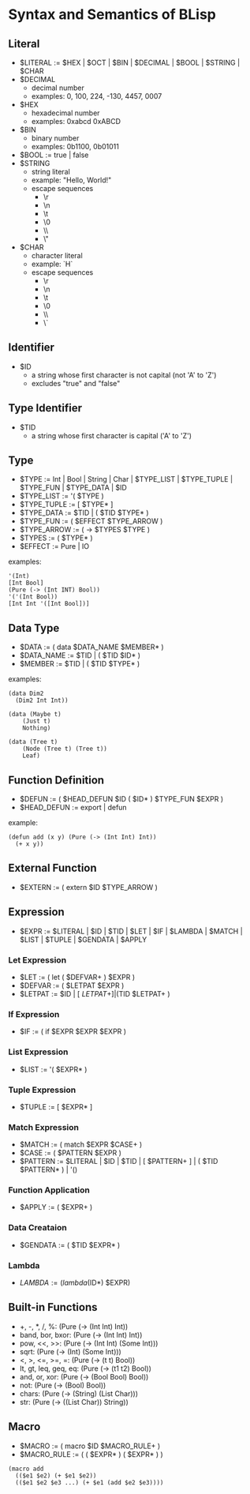 # Syntax and Semantics of BLisp

## Literal

- $LITERAL := $HEX | $OCT | $BIN | $DECIMAL | $BOOL | $STRING | $CHAR
- $DECIMAL
  - decimal number
  - examples: 0, 100, 224, -130, 4457, 0007
- $HEX
  - hexadecimal number
  - examples: 0xabcd 0xABCD
- $BIN
  - binary number
  - examples: 0b1100, 0b01011
- $BOOL := true | false
- $STRING
  - string literal
  - example: "Hello, World!"
  - escape sequences
    - \r
    - \n
    - \t
    - \0
    - \\\\
    - \\"
- $CHAR
  - character literal
  - example: \`H\`
  - escape sequences
    - \r
    - \n
    - \t
    - \0
    - \\\\
    - \\\`

## Identifier

- $ID
  - a string whose first character is not capital (not 'A' to 'Z')
  - excludes "true" and "false"

## Type Identifier

- $TID
  - a string whose first character is capital ('A' to 'Z')

## Type

- $TYPE := Int | Bool | String | Char | $TYPE_LIST | $TYPE_TUPLE | $TYPE_FUN | $TYPE_DATA | $ID
- $TYPE_LIST := '( $TYPE )
- $TYPE_TUPLE := \[ $TYPE* \]
- $TYPE_DATA := $TID | ( $TID $TYPE* )
- $TYPE_FUN := ( $EFFECT $TYPE_ARROW )
- $TYPE_ARROW := ( -> $TYPES $TYPE )
- $TYPES := ( $TYPE* )
- $EFFECT := Pure | IO

examples:

```common-lisp
'(Int)
[Int Bool]
(Pure (-> (Int INT) Bool))
'('(Int Bool))
[Int Int '([Int Bool])]
```

## Data Type

- $DATA := ( data $DATA_NAME $MEMBER* )
- $DATA_NAME := $TID | ( $TID $ID* )
- $MEMBER := $TID | ( $TID $TYPE* )

examples:

```common-lisp
(data Dim2
  (Dim2 Int Int))

(data (Maybe t)
    (Just t)
    Nothing)

(data (Tree t)
    (Node (Tree t) (Tree t))
    Leaf)
```

## Function Definition

- $DEFUN := ( $HEAD_DEFUN $ID ( $ID* ) $TYPE_FUN $EXPR )
- $HEAD_DEFUN := export | defun

example:

```common-lisp
(defun add (x y) (Pure (-> (Int Int) Int))
  (+ x y))
```

## External Function

- $EXTERN := ( extern $ID $TYPE_ARROW )

## Expression

- $EXPR := $LITERAL | $ID | $TID | $LET | $IF | $LAMBDA | $MATCH | $LIST | $TUPLE | $GENDATA | $APPLY

### Let Expression

- $LET := ( let ( $DEFVAR+ ) $EXPR )
- $DEFVAR := ( $LETPAT $EXPR )
- $LETPAT := $ID | [ $LETPAT+ ] | ($TID $LETPAT+ )

### If Expression

- $IF := ( if $EXPR $EXPR $EXPR )

### List Expression

- $LIST := '( $EXPR* )

### Tuple Expression

- $TUPLE := [ $EXPR* ]

### Match Expression

- $MATCH := ( match $EXPR $CASE+ )
- $CASE := ( $PATTERN $EXPR )
- $PATTERN := $LITERAL | $ID | $TID | \[ $PATTERN+ \] | ( $TID $PATTERN* ) | '()

### Function Application

- $APPLY := ( $EXPR+ )

### Data Creataion

- $GENDATA := ( $TID $EXPR* )

### Lambda

- $LAMBDA := (lambda ($ID*) $EXPR)

## Built-in Functions

- +, -, *, /, %: (Pure (-> (Int Int) Int))
- band, bor, bxor: (Pure (-> (Int Int) Int))
- pow, <<, >>: (Pure (-> (Int Int) (Some Int)))
- sqrt: (Pure (-> (Int) (Some Int)))
- <, >, <=, >=, =: (Pure (-> (t t) Bool))
- lt, gt, leq, geq, eq: (Pure (-> (t1 t2) Bool))
- and, or, xor: (Pure (-> (Bool Bool) Bool))
- not: (Pure (-> (Bool) Bool))
- chars: (Pure (-> (String) (List Char)))
- str: (Pure (-> ((List Char)) String))

## Macro

- $MACRO := ( macro $ID $MACRO_RULE+ )
- $MACRO_RULE := ( ( $EXPR* ) ( $EXPR* ) )

```common-lisp
(macro add
  (($e1 $e2) (+ $e1 $e2))
  (($e1 $e2 $e3 ...) (+ $e1 (add $e2 $e3))))
```
